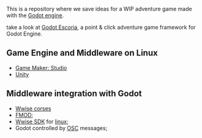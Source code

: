 This is a repository where we save ideas for a WIP adventure game made with the [Godot engine](https://godotengine.org/).

take a look at [Godot Escoria](https://github.com/godotengine/escoria), a point & click adventure game framework for Godot Engine.

## Game Engine and Middleware on Linux

* [Game Maker: Studio](https://help.yoyogames.com/hc/en-us/articles/216754458-Setup-Ubuntu-And-GameMaker-Studio-For-Linux-Development)
* [Unity](https://forum.unity3d.com/threads/unity-on-linux-release-notes-and-known-issues.350256/)

## Middleware integration with Godot

* [Wwise corses](https://www.audiokinetic.com/learn/certifications/)
* [FMOD](https://trello.com/c/LVb9DWUm/12-new-audio-routing-system-with-buses-and-effects-per-bus);
* [Wwise SDK](https://www.audiokinetic.com/library/edge/?source=SDK&id=beforeyoubegin.html) for [linux](https://www.audiokinetic.com/library/edge/?source=SDK&id=linux__specificinfo.html);
* Godot controlled by [OSC](https://www.youtube.com/watch?v=jL4J49YuNRA&list=PLTUoLxm6vZ9bCbWKT7dbpnc6Mg3kWYQOj&index=33=) messages;
